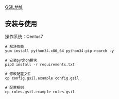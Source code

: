 [GSIL地址](https://github.com/FeeiCN/GSIL)

## 安装与使用
操作系统：Centos7

```
# 解决依赖
yum install python34.x86_64 python34-pip.noarch -y

# 安装python模块
pip3 install -r requirements.txt

# 修改配置文件
cp config.gsil.example config.gsil

# 配置规则
cp rules.gsil.example rules.gsil
```

